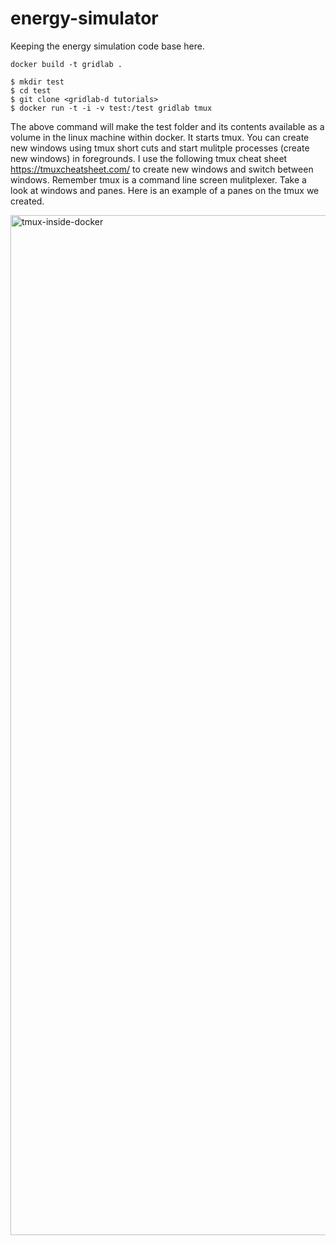 # energy-simulator

Keeping the energy simulation code base here.

```
docker build -t gridlab .
```

```
$ mkdir test
$ cd test
$ git clone <gridlab-d tutorials>
$ docker run -t -i -v test:/test gridlab tmux
```
The above command will make the test folder and its contents available as a volume in the linux machine within docker. It  starts tmux.  You can create new windows using tmux short cuts and start mulitple processes (create new windows) in foregrounds. I use the following tmux cheat sheet https://tmuxcheatsheet.com/ to create new windows and switch between windows. Remember tmux is a command line screen mulitplexer. Take a look at windows and panes.  Here is an example of a panes on the tmux we created. 


<img width="1632" alt="tmux-inside-docker" src="https://user-images.githubusercontent.com/8484451/140398142-ec0ef24e-92e6-400d-a213-fe18235ae5b7.png">
